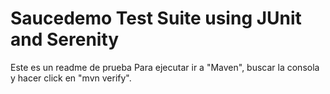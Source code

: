 # Saucedemo Test Suite using JUnit and Serenity

Este es un readme de prueba
Para ejecutar ir a "Maven", buscar la consola y hacer click en "mvn verify". 
